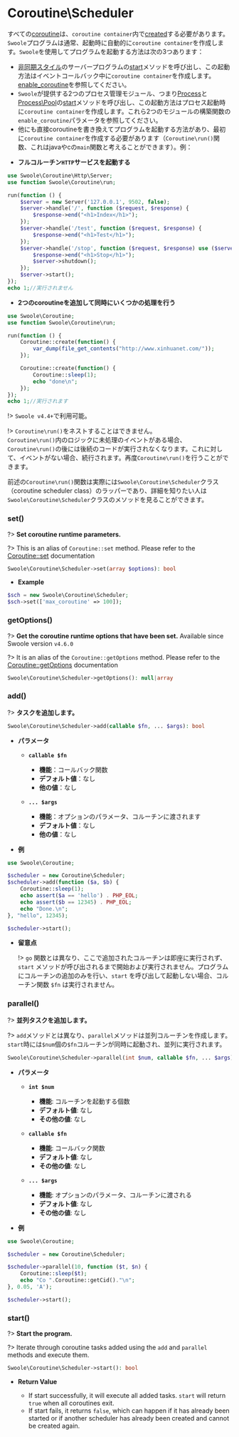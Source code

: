 # Coroutine\Scheduler

すべての[coroutine](/coroutine)は、`coroutine container`内で[created](/coroutine/coroutine?id=create)する必要があります。`Swoole`プログラムは通常、起動時に自動的に`coroutine container`を作成します。`Swoole`を使用してプログラムを起動する方法は次の3つあります：

   - [非同期スタイル](/server/init)のサーバープログラムの[start](/server/methods?id=start)メソッドを呼び出し、この起動方法はイベントコールバック中に`coroutine container`を作成します。[enable_coroutine](/server/setting?id=enable_coroutine)を参照してください。
   - `Swoole`が提供する2つのプロセス管理モジュール、つまり[Process](/process/process)と[Process\Pool](/process/process_pool)の[start](/process/process_pool?id=start)メソッドを呼び出し、この起動方法はプロセス起動時に`coroutine container`を作成します。これら2つのモジュールの構築関数の`enable_coroutine`パラメータを参照してください。
   - 他にも直接coroutineを書き換えてプログラムを起動する方法があり、最初に`coroutine container`を作成する必要があります（`Coroutine\run()`関数、これはjavaやcの`main`関数と考えることができます）。例：

* **フルコルーチン`HTTP`サービスを起動する**

```php
use Swoole\Coroutine\Http\Server;
use function Swoole\Coroutine\run;

run(function () {
    $server = new Server('127.0.0.1', 9502, false);
    $server->handle('/', function ($request, $response) {
        $response->end("<h1>Index</h1>");
    });
    $server->handle('/test', function ($request, $response) {
        $response->end("<h1>Test</h1>");
    });
    $server->handle('/stop', function ($request, $response) use ($server) {
        $response->end("<h1>Stop</h1>");
        $server->shutdown();
    });
    $server->start();
});
echo 1;//実行されません
```

* **2つのcoroutineを追加して同時にいくつかの処理を行う**

```php
use Swoole\Coroutine;
use function Swoole\Coroutine\run;

run(function () {
    Coroutine::create(function() {
        var_dump(file_get_contents("http://www.xinhuanet.com/"));
    });

    Coroutine::create(function() {
        Coroutine::sleep(1);
        echo "done\n";
    });
});
echo 1;//実行されます
```

!> `Swoole v4.4+`で利用可能。

!> `Coroutine\run()`をネストすることはできません。  
`Coroutine\run()`内のロジックに未処理のイベントがある場合、`Coroutine\run()`の後には後続のコードが実行されなくなります。これに対して、イベントがない場合、続行されます。再度`Coroutine\run()`を行うことができます。

前述の`Coroutine\run()`関数は実際には`Swoole\Coroutine\Scheduler`クラス（coroutine scheduler class）のラッパーであり、詳細を知りたい人は`Swoole\Coroutine\Scheduler`クラスのメソッドを見ることができます。
### set()

?> **Set coroutine runtime parameters.** 

?> This is an alias of `Coroutine::set` method. Please refer to the [Coroutine::set](/coroutine/coroutine?id=set) documentation

```php
Swoole\Coroutine\Scheduler->set(array $options): bool
```

  * **Example**

```php
$sch = new Swoole\Coroutine\Scheduler;
$sch->set(['max_coroutine' => 100]);
```
### getOptions()

?> **Get the coroutine runtime options that have been set.** Available since Swoole version `v4.6.0`

?> It is an alias of the `Coroutine::getOptions` method. Please refer to the [Coroutine::getOptions](/coroutine/coroutine?id=getoptions) documentation

```php
Swoole\Coroutine\Scheduler->getOptions(): null|array
```
### add()

?> **タスクを追加します。**

```php
Swoole\Coroutine\Scheduler->add(callable $fn, ... $args): bool
```

  * **パラメータ** 

    * **`callable $fn`**
      * **機能**：コールバック関数
      * **デフォルト値**：なし
      * **他の値**：なし

    * **`... $args`**
      * **機能**：オプションのパラメータ、コルーチンに渡されます
      * **デフォルト値**：なし
      * **他の値**：なし

  * **例**

```php
use Swoole\Coroutine;

$scheduler = new Coroutine\Scheduler;
$scheduler->add(function ($a, $b) {
    Coroutine::sleep(1);
    echo assert($a == 'hello') . PHP_EOL;
    echo assert($b == 12345) . PHP_EOL;
    echo "Done.\n";
}, "hello", 12345);

$scheduler->start();
```
  
  * **留意点**

    !> `go` 関数とは異なり、ここで追加されたコルーチンは即座に実行されず、`start` メソッドが呼び出されるまで開始および実行されません。プログラムにコルーチンの追加のみを行い、`start` を呼び出して起動しない場合、コルーチン関数 `$fn` は実行されません。
### parallel()

?> **並列タスクを追加します。**

?> `add`メソッドとは異なり、`parallel`メソッドは並列コルーチンを作成します。`start`時には`$num`個の`$fn`コルーチンが同時に起動され、並列に実行されます。

```php
Swoole\Coroutine\Scheduler->parallel(int $num, callable $fn, ... $args): bool
```

  * **パラメータ** 

    * **`int $num`**
      * **機能**: コルーチンを起動する個数
      * **デフォルト値**: なし
      * **その他の値**: なし

    * **`callable $fn`**
      * **機能**: コールバック関数
      * **デフォルト値**: なし
      * **その他の値**: なし

    * **`... $args`**
      * **機能**: オプションのパラメータ、コルーチンに渡される
      * **デフォルト値**: なし
      * **その他の値**: なし

  * **例**

```php
use Swoole\Coroutine;

$scheduler = new Coroutine\Scheduler;

$scheduler->parallel(10, function ($t, $n) {
    Coroutine::sleep($t);
    echo "Co ".Coroutine::getCid()."\n";
}, 0.05, 'A');

$scheduler->start();
```
### start()

?> **Start the program.**

?> Iterate through coroutine tasks added using the `add` and `parallel` methods and execute them.

```php
Swoole\Coroutine\Scheduler->start(): bool
```

  * **Return Value**

    * If start successfully, it will execute all added tasks. `start` will return `true` when all coroutines exit.
    * If start fails, it returns `false`, which can happen if it has already been started or if another scheduler has already been created and cannot be created again.
